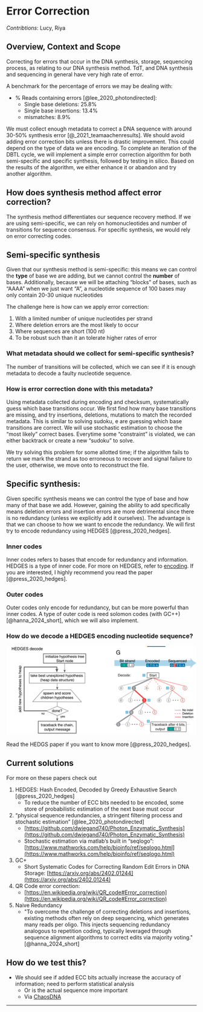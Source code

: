 # Error Correction

*Contribtions*: Lucy, Riya

<!-- toc -->

## Overview, Context and Scope
Correcting for errors that occur in the DNA synthesis, storage, sequencing process, as relating to our DNA synthesis method. TdT, and DNA synthesis and sequencing in general have very high rate of error. 

A benchmark for the percentage of errors we may be dealing with:
* % Reads containing errors [@lee_2020_photondirected]:
    * Single base deletions: 25.8%
    * Single base insertions: 13.4%
    * mismatches: 8.9%
    
We must collect enough metadata to correct a DNA sequence with around 30-50% synthesis error [@_2021_teamaachenresults]. We should avoid adding error correction bits unless there is drastic improvement. This could depend on the type of data we are encoding. To complete an iteration of the DBTL cycle, we will implement a simple error correction algorithm for both semi-specific and specific synthesis, followed by testing in silico. Based on the results of the algorithm, we either enhance it or abandon and try another algorithm.

## How does synthesis method affect error correction?
The synthesis method differentiates our sequence recovery method. If we are using semi-specific, we can rely on homonucleotides and number of transitions for sequence consensus. For specific synthesis, we would rely on error correcting codes.

## Semi-specific synthesis 
Given that our synthesis method is semi-specific: this means we can control the **type** of base we are adding, but we cannot control the **number** of bases. Additionally, because we will be attaching “blocks” of bases, such as “AAAA” when we just want “A”, a nucleotide sequence of 100 bases may only contain 20-30 unique nucleotides

The challenge here is how can we apply error correction: 
1. With a limited number of unique nucleotides per strand
2. Where deletion errors are the most likely to occur
3. Where sequences are short (100 nt) 
4. To be robust such than it an tolerate higher rates of error

### What metadata should we collect for semi-specific synthesis?
The number of transitions will be collected, which we can see if it is enough metadata to decode a faulty nucleotide sequence.

### How is error correction done with this metadata?
Using metadata collected during encoding and checksum, systematically guess which base transitions occur. We first find how many base transitions are missing, and try insertions, deletions, mutations to match the recorded metadata. This is similar to solving sudoku, e are guessing which base transitions are correct. We will use stochastic estimation to choose the “most likely” correct bases. Everytime some “constraint” is violated, we can either backtrack or create a new “sudoku” to solve.

We try solving this problem for some allotted time; if the algorithm fails to return we mark the strand as too erroneous to recover and signal failure to the user, otherwise, we move onto to reconstruct the file.

## Specific synthesis: 
Given specific synthesis means we can control the type of base and how many of that base we add. However, gaining the ability to add specifically means deletion errors and insertion errors are more detrimental since there is no redundancy (unless we explicitly add it ourselves). The advantage is that we can choose to how we want to encode the redundancy. We will first try to encode redundancy using HEDGES [@press_2020_hedges].

### Inner codes
Inner codes refers to bases that encode for redundancy and information. HEDGES is a type of inner code. For more on HEDGES, refer to [encoding](encoding.md). If you are interested, I highly recommend you read the paper [@press_2020_hedges].

### Outer codes
Outer codes only encode for redundancy, but can be more powerful than inner codes. A type of outer code is reed solomon codes (with GC++) [@hanna_2024_short], which we will also implement.

### How do we decode a HEDGES encoding nucleotide sequence?
![](images/hedges-decode.jpg)

Read the HEDGS paper if you want to know more [@press_2020_hedges].

## Current solutions
For more on these papers check out 
1. HEDGES: Hash Encoded, Decoded by Greedy Exhaustive Search [@press_2020_hedges]
    * To reduce the number of ECC bits needed to be encoded, some store of probabilistic estimation of the next base must occur
2. “physical sequence redundancies, a stringent filtering process and stochastic estimation” [@lee_2020_photondirected]
    * [https://github.com/dwiegand740/Photon_Enzymatic_Synthesis](https://github.com/dwiegand740/Photon_Enzymatic_Synthesis)
    * Stochastic estimation via matlab’s built in “seqlogo”: [https://www.mathworks.com/help/bioinfo/ref/seqlogo.html](https://www.mathworks.com/help/bioinfo/ref/seqlogo.html)
1. GC+
    * Short Systematic Codes for Correcting Random Edit Errors in DNA Storage: [https://arxiv.org/abs/2402.01244](https://arxiv.org/abs/2402.01244)
2. QR Code error correction:
    * [https://en.wikipedia.org/wiki/QR_code#Error_correction](https://en.wikipedia.org/wiki/QR_code#Error_correction) 
3. Naive Redundancy
    * "To overcome the challenge of correcting deletions and insertions, existing methods often rely on deep sequencing, which generates many reads per oligo. This injects sequencing redundancy analogous to repetition coding, typically leveraged through sequence alignment algorithms to correct edits via majority voting." [@hanna_2024_short]

## How do we test this?
* We should see if added ECC bits actually increase the accuracy of information; need to perform statistical analysis
    * Or is the actual sequence more important
    * Via [ChaosDNA](chaosdna.md)

---
